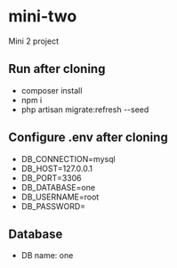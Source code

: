 # mini-two
Mini 2 project

## Run after cloning
- composer install
- npm i
- php artisan migrate:refresh --seed

## Configure .env after cloning
- DB_CONNECTION=mysql
- DB_HOST=127.0.0.1
- DB_PORT=3306
- DB_DATABASE=one
- DB_USERNAME=root
- DB_PASSWORD=<your db password>

## Database
- DB name: one
